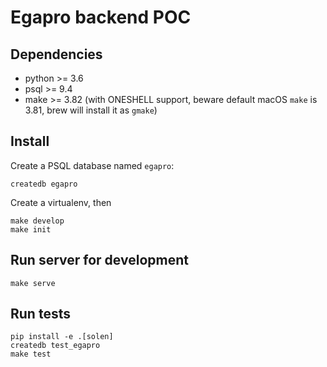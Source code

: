 # Egapro backend POC

## Dependencies

- python >= 3.6
- psql >= 9.4
- make >= 3.82 (with ONESHELL support, beware default macOS `make` is 3.81, brew will install it as `gmake`)

## Install

Create a PSQL database named `egapro`:

    createdb egapro

Create a virtualenv, then

    make develop
    make init

## Run server for development

    make serve


## Run tests

    pip install -e .[solen]
    createdb test_egapro
    make test
